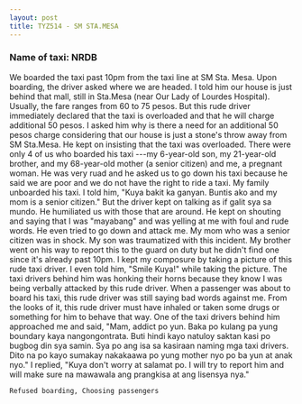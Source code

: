 ```yaml
---
layout: post
title: TYZ514 - SM STA.MESA
---
```


### Name of taxi: NRDB

We boarded the taxi past 10pm from the taxi line at SM Sta. Mesa. Upon boarding, the driver asked where we are headed.  I told him our house is just behind that mall, still in Sta.Mesa (near Our Lady of Lourdes Hospital).  Usually, the fare ranges from 60 to 75 pesos.  But this rude driver immediately declared that the taxi is overloaded and that he will charge additional 50 pesos.  I asked him why is there a need for an additional 50 pesos charge considering that our house is just a stone's throw away from SM Sta.Mesa.  He kept on insisting that the taxi was overloaded.  There were only 4 of us who boarded his taxi ---my 6-year-old son, my 21-year-old brother, and my 68-year-old mother (a senior citizen) and me, a pregnant woman.  He was very ruad and he asked us to go down his taxi because he said we are poor and we do not have the right to ride a taxi.  My family unboarded his taxi.  I told him, "Kuya bakit ka ganyan.  Buntis ako and my mom is a senior citizen."  But the driver kept on talking as if galit sya sa mundo.  He humiliated us with those that are around.  He kept on shouting and saying that I was "mayabang" and was yelling at me with foul and rude words.  He even tried to go down and attack me.  My mom who was a senior citizen was in shock.  My son was traumatized with this incident.  My brother went on his way to report this to the guard on duty but he didn't find one since it's already past 10pm.  I kept my composure by taking a picture of this rude taxi driver.  I even told him, "Smile Kuya!" while taking the picture.  The taxi drivers behind him was honking their horns because they know I was being verbally attacked by this rude driver.  When a passenger was about to board his taxi, this rude driver was still saying bad words against me.  From the looks of it, this rude driver must have inhaled or taken some drugs or something for him to behave that way.  One of the taxi drivers behind him approached me and said, "Mam, addict po yun. Baka po kulang pa yung boundary kaya nangongontrata.  Buti hindi kayo natuloy saktan kasi po bugbog din sya samin.  Sya po ang isa sa kasiraan naming mga taxi drivers. Dito na po kayo sumakay nakakaawa po yung mother nyo po ba yun at anak nyo."  I replied, "Kuya don't worry at salamat po.  I will try to report him and will make sure na mawawala ang prangkisa at ang lisensya nya."    

```Refused boarding, Choosing passengers```

